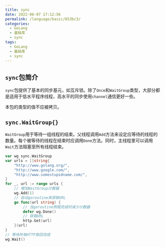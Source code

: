 ```yaml
---
title: sync
date: 2022-06-07 17:12:56
permalink: /language/basic/653bc3/
categories:
  - GoLang
  - 基础库
  - sync
tags:
  - GoLang
  - 基础库
  - sync
---
```


## `sync`包简介

`sync`包提供了基本的同步基元，如互斥锁。除了`Once`和`WaitGroup`类型，大部分都是适用于低水平程序线程，高水平的同步使用`channel`通信更好一些。

本包的类型的值不应被拷贝。

<!-- more -->

## `sync.WaitGroup{}`

`WaitGroup`用于等待一组线程的结束。父线程调用`Add`方法来设定应等待的线程的数量。每个被等待的线程在结束时应调用`Done`方法。同时，主线程里可以调用`Wait`方法阻塞至所有线程结束。

``` go
var wg sync.WaitGroup
var urls = []string{
    "http://www.golang.org/",
    "http://www.google.com/",
    "http://www.somestupidname.com/",
}
for _, url := range urls {
    // 增加WaitGroup计数器
    wg.Add(1)
    // 启动goroutine来获取URL
    go func(url string) {
        // 当goroutine例程完成时减少计数器
        defer wg.Done()
        // 获取URL
        http.Get(url)
    }(url)
}
// 等待所有HTTP取回完成
wg.Wait()
```

